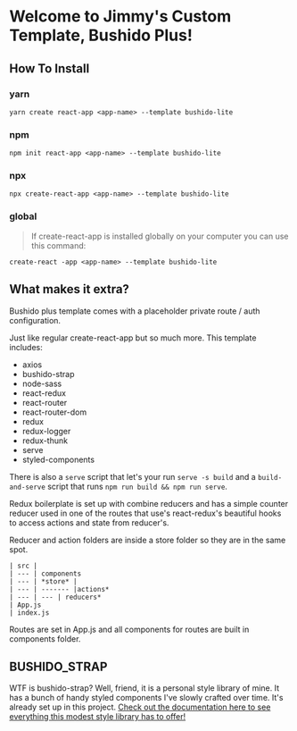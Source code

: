 # Welcome to Jimmy's Custom Template, Bushido Plus!

## How To Install

### yarn

`yarn create react-app <app-name> --template bushido-lite`

### npm

`npm init react-app <app-name> --template bushido-lite`

### npx

`npx create-react-app <app-name> --template bushido-lite`

### global

> If create-react-app is installed globally on your computer you can use this command:

`create-react -app <app-name> --template bushido-lite`

## What makes it extra?

Bushido plus template comes with a placeholder private route / auth configuration.

Just like regular create-react-app but so much more. This template includes:

- axios
- bushido-strap
- node-sass
- react-redux
- react-router
- react-router-dom
- redux
- redux-logger
- redux-thunk
- serve
- styled-components

There is also a `serve` script that let's your run `serve -s build` and a `build-and-serve` script that runs `npm run build && npm run serve`.

Redux boilerplate is set up with combine reducers and has a simple counter reducer used in one of the routes that use's react-redux's beautiful hooks to access actions and state from reducer's.

Reducer and action folders are inside a store folder so they are in the same spot.

```
| src |
| --- | components
| --- | *store* |
| --- | ------- |actions*
| --- | --- | reducers*
| App.js
| index.js
```

Routes are set in App.js and all components for routes are built in components folder.

## BUSHIDO_STRAP

WTF is bushido-strap? Well, friend, it is a personal style library of mine. It has a bunch of handy styled components I've slowly crafted over time. It's already set up in this project. [Check out the documentation here to see everything this modest style library has to offer!](https://www.npmjs.com/package/bushido-strap)
